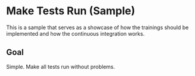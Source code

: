 # Make Tests Run (Sample)
This is a sample that serves as a showcase of how the trainings should be implemented and how the continuous integration works.

## Goal
Simple. Make all tests run without problems.
